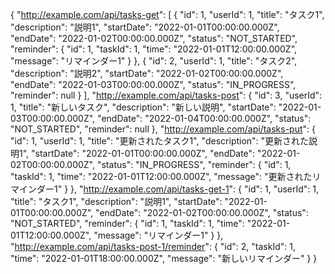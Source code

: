 {
  "http://example.com/api/tasks-get": [
    {
      "id": 1,
      "userId": 1,
      "title": "タスク1",
      "description": "説明1",
      "startDate": "2022-01-01T00:00:00.000Z",
      "endDate": "2022-01-02T00:00:00.000Z",
      "status": "NOT_STARTED",
      "reminder": {
        "id": 1,
        "taskId": 1,
        "time": "2022-01-01T12:00:00.000Z",
        "message": "リマインダー1"
      }
    },
    {
      "id": 2,
      "userId": 1,
      "title": "タスク2",
      "description": "説明2",
      "startDate": "2022-01-02T00:00:00.000Z",
      "endDate": "2022-01-03T00:00:00.000Z",
      "status": "IN_PROGRESS",
      "reminder": null
    }
  ],
  "http://example.com/api/tasks-post": {
    "id": 3,
    "userId": 1,
    "title": "新しいタスク",
    "description": "新しい説明",
    "startDate": "2022-01-03T00:00:00.000Z",
    "endDate": "2022-01-04T00:00:00.000Z",
    "status": "NOT_STARTED",
    "reminder": null
  },
  "http://example.com/api/tasks-put": {
    "id": 1,
    "userId": 1,
    "title": "更新されたタスク1",
    "description": "更新された説明1",
    "startDate": "2022-01-01T00:00:00.000Z",
    "endDate": "2022-01-02T00:00:00.000Z",
    "status": "IN_PROGRESS",
    "reminder": {
      "id": 1,
      "taskId": 1,
      "time": "2022-01-01T12:00:00.000Z",
      "message": "更新されたリマインダー1"
    }
  },
  "http://example.com/api/tasks-get-1": {
    "id": 1,
    "userId": 1,
    "title": "タスク1",
    "description": "説明1",
    "startDate": "2022-01-01T00:00:00.000Z",
    "endDate": "2022-01-02T00:00:00.000Z",
    "status": "NOT_STARTED",
    "reminder": {
      "id": 1,
      "taskId": 1,
      "time": "2022-01-01T12:00:00.000Z",
      "message": "リマインダー1"
    }
  },
  "http://example.com/api/tasks-post-1/reminder": {
    "id": 2,
    "taskId": 1,
    "time": "2022-01-01T18:00:00.000Z",
    "message": "新しいリマインダー"
  }
}